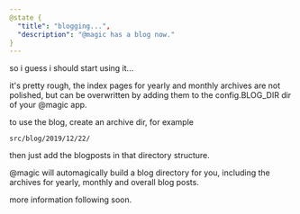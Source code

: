 ```yaml
---
@state {
  "title": "blogging...",
  "description": "@magic has a blog now."
}
---
```


so i guess i should start using it...

it's pretty rough,
the index pages for yearly and monthly archives are not polished,
but can be overwritten by adding them to the config.BLOG_DIR dir of your @magic app.

to use the blog,
create an archive dir, for example
```
src/blog/2019/12/22/
```

then just add the blogposts in that directory structure.

@magic will automagically build a blog directory for you,
including the archives for yearly, monthly and overall blog posts.

more information following soon.
